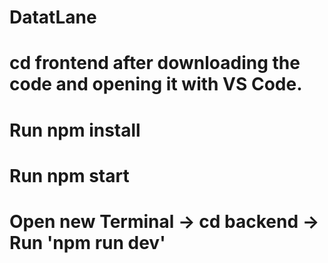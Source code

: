 # DatatLane

# cd frontend after downloading the code and opening it with VS Code.
# Run npm install
# Run npm start
# Open new Terminal -> cd backend -> Run 'npm run dev'
